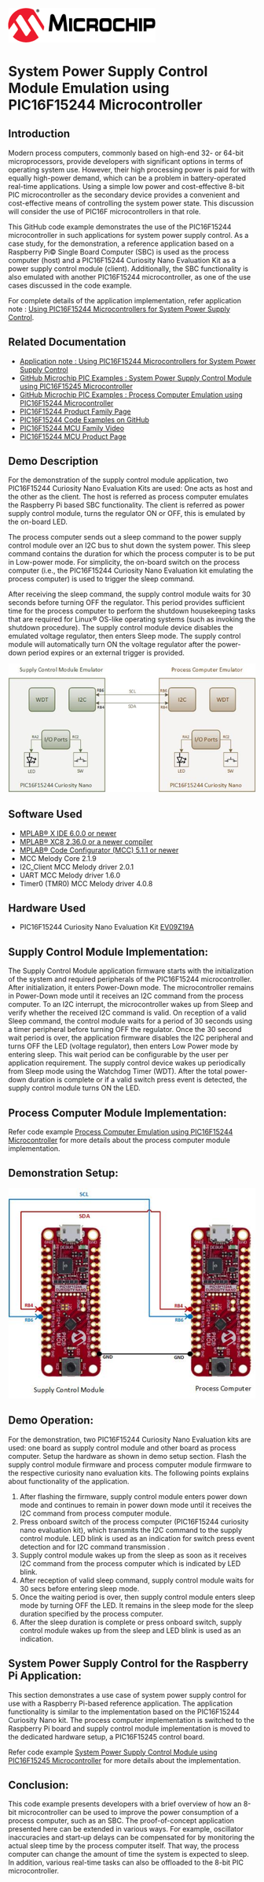 <!-- Please do not change this html logo with link -->
<a href="https://www.microchip.com" rel="nofollow"><img src="images/microchip.png" alt="MCHP" width="300"/></a>

# System Power Supply Control Module Emulation using PIC16F15244 Microcontroller

## Introduction

Modern process computers, commonly based on high-end 32- or 64-bit microprocessors, provide developers with significant options in terms of operating system use. However, their high processing power is paid for with equally high-power demand, which can be a problem in battery-operated real-time applications. Using a simple low power and cost-effective 8-bit PIC microcontroller as the secondary device provides a convenient and cost-effective means of controlling the system power state. This discussion will consider the use of PIC16F microcontrollers in that role.

This GitHub code example demonstrates the use of the PIC16F15244 microcontroller in such applications for system power supply control. As a case study, for the demonstration, a reference application based on a Raspberry Pi© Single Board Computer (SBC) is used as the process computer (host) and a PIC16F15244 Curiosity Nano Evaluation Kit as a power supply control module (client). Additionally, the SBC functionality is also emulated with another PIC16F15244 microcontroller, as one of the use cases discussed in the code example.

For complete details of the application implementation, refer application note : [Using PIC16F15244 Microcontrollers for System Power Supply Control]( https://www.microchip.com/DS00004121).

## Related Documentation

- [Application note : Using PIC16F15244 Microcontrollers for System Power Supply Control]( https://www.microchip.com/DS00004121)
- [GitHub Microchip PIC Examples : System Power Supply Control Module using PIC16F15245 Microcontroller](https://github.com/microchip-pic-avr-examples/pic16f15245-system-power-supply-control-module-mplab-mcc)
- [GitHub Microchip PIC Examples : Process Computer Emulation using PIC16F15244 Microcontroller](https://github.com/microchip-pic-avr-examples/pic16f15244-cnano-system-power-supply-control-sbc-mplab-mcc)
- [PIC16F15244 Product Family Page](https://www.microchip.com/en-us/products/microcontrollers-and-microprocessors/8-bit-mcus/pic-mcus/pic16f15244)
- [PIC16F15244 Code Examples on GitHub](https://github.com/microchip-pic-avr-examples?q=pic16f15244&type=&language=&sort=)
- [PIC16F15244 MCU Family Video](https://www.youtube.com/watch?v=nHLv3Th-o-s)
- [PIC16F15244 MCU Product Page](https://www.microchip.com/en-us/product/PIC16F15244)


## Demo Description

For the demonstration of the supply control module application, two PIC16F15244 Curiosity Nano Evaluation Kits are used: One acts as host and the other as the client. The host is referred as process computer emulates the Raspberry Pi based SBC functionality. The client is referred as power supply control module, turns the regulator ON or OFF, this is emulated by the on-board LED. 

The process computer sends out a sleep command to the power supply control module over an I2C bus to shut down the system power. This sleep command contains the duration for which the process computer is to be put in Low-power mode. For simplicity, the on-board switch on the process computer (i.e., the PIC16F15244 Curiosity Nano Evaluation kit emulating the process computer) is used to trigger the sleep command.

After receiving the sleep command, the supply control module waits for 30 seconds before turning OFF the regulator. This period provides sufficient time for the process computer to perform the shutdown housekeeping tasks that are required for Linux® OS-like operating systems (such as invoking the shutdown procedure). The supply control module device disables the emulated voltage regulator, then enters Sleep mode. The supply control module will automatically turn ON the voltage regulator after the power-down period expires or an external trigger is provided. 


<p align="center">
  <img width=auto height=auto src="images/demo-block-diagram.jpg">
</p>


## Software Used

- [MPLAB® X IDE 6.0.0 or newer](http://www.microchip.com/mplab/mplab-x-ide)
- [MPLAB® XC8 2.36.0 or a newer compiler](http://www.microchip.com/mplab/compilers)
- [MPLAB® Code Configurator (MCC) 5.1.1 or newer](https://www.microchip.com/mplab/mplab-code-configurator)
- MCC Melody Core 2.1.9
- I2C_Client MCC Melody driver 2.0.1
- UART MCC Melody driver 1.6.0
- Timer0 (TMR0) MCC Melody driver 4.0.8


## Hardware Used

- PIC16F15244 Curiosity Nano Evaluation Kit [EV09Z19A](https://www.microchip.com/en-us/development-tool/EV09Z19A)

## Supply Control Module Implementation:

The Supply Control Module application firmware starts with the initialization of the system and required peripherals of the PIC16F15244 microcontroller. After initialization, it enters Power-Down mode. The microcontroller remains in Power-Down mode until it receives an I2C command from the process computer. To an I2C interrupt, the microcontroller wakes up from Sleep and verify whether the received I2C command is valid.
On reception of a valid Sleep command, the control module waits for a period of 30 seconds using a timer peripheral before turning OFF the regulator. Once the 30 second wait period is over, the application firmware disables the I2C peripheral and turns OFF the LED (voltage regulator), then enters Low Power mode by entering sleep. This wait period can be configurable by the user per application requirement. The supply control device wakes up periodically from Sleep mode using the Watchdog Timer (WDT). After the total power-down duration is complete or if a valid switch press event is detected, the supply control module turns ON the LED.

## Process Computer Module Implementation:

Refer code example [Process Computer Emulation using PIC16F15244 Microcontroller](https://github.com/microchip-pic-avr-examples/pic16f15244-cnano-system-power-supply-control-sbc-mplab-mcc) for more details about the process computer module implementation. 

## Demonstration Setup:

<p align="center">
  <img width=auto height=auto src="images/cnano-demo-setup.jpg">
</p>

## Demo Operation:

For the demonstration, two PIC16F15244 Curiosity Nano Evaluation kits are used: one board as supply control module and other board as process computer. Setup the hardware as shown in demo setup section. Flash the supply control module firmware and process computer module firmware to the respective curiosity nano evaluation kits. The following points explains about functionality of the application.
1.	After flashing the firmware, supply control module enters power down mode and continues to remain in power down mode until it receives the I2C command from process computer module.
2.	Press onboard switch of the process computer (PIC16F15244 curiosity nano evaluation kit), which transmits the I2C command to the supply control module. LED blink is used as an indication for switch press event detection and for I2C command transmission . 
3.	Supply control module wakes up from the sleep as soon as it receives I2C command from the process computer which is indicated by LED blink.
4.	After reception of valid sleep command, supply control module waits for 30 secs before entering sleep mode. 
5.	Once the waiting period is over, then supply control module enters sleep mode by turning OFF the LED. It remains in the sleep mode for the sleep duration specified by the process computer.
6.	After the sleep duration is complete or press onboard switch, supply control module wakes up from the sleep and LED blink is used as an indication.

## System Power Supply Control for the Raspberry Pi Application:

This section demonstrates a use case of system power supply control for use with a Raspberry Pi-based reference application. The application functionality is similar to the implementation based on the PIC16F15244 Curiosity Nano kit. The process computer implementation is switched to the Raspberry Pi board and supply control module implementation is moved to the dedicated hardware setup, a PIC16F15245 control board.

Refer code example [System Power Supply Control Module using PIC16F15245 Microcontroller](https://github.com/microchip-pic-avr-examples/pic16f15245-system-power-supply-control-module-mplab-mcc) for more details about the implementation. 

## Conclusion:

This code example presents developers with a brief overview of how an 8-bit microcontroller can be used to improve the power consumption of a process computer, such as an SBC.
The proof-of-concept application presented here can be extended in various ways. For example,
oscillator inaccuracies and start-up delays can be compensated for by monitoring the actual sleep time by the process computer itself. That way, the process computer can change the amount of time the system is expected to sleep. In addition, various real-time tasks can also be offloaded to the 8-bit PIC microcontroller.

 